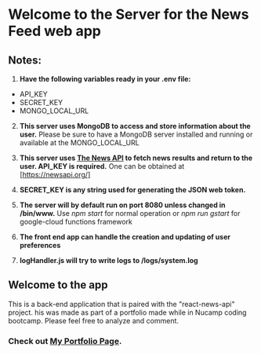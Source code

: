 # Welcome to the Server for the News Feed web app

## Notes:
1. **Have the following variables ready in your .env file:**
 - API_KEY 
 - SECRET_KEY
 - MONGO_LOCAL_URL

2. **This server uses MongoDB to access and store information about the user.**
Please be sure to have a MongoDB server installed and running or available at the MONGO_LOCAL_URL

3. **This server uses [The News API](https://newsapi.org/) to fetch news results and return to the user.  API_KEY is required.**
One can be obtained at [https://newsapi.org/]

4. **SECRET_KEY is any string used for generating the JSON web token.**

5. **The server will by default run on port 8080 unless changed in /bin/www.**
Use *npm start* for normal operation or *npm run gstart* for google-cloud functions framework

6. **The front end app can handle the creation and updating of user preferences**

7. **logHandler.js will try to write logs to /logs/system.log**

## Welcome to the app

This is a back-end application that is paired with the "react-news-api" project. his was made as part of a portfolio made while in Nucamp coding bootcamp. Please feel free to analyze and comment.

### Check out [My Portfolio Page](https://davidross-web-portfolio.web.app).